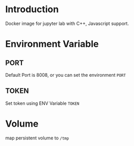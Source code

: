 # Introduction

Docker image for jupyter lab with C++, Javascript support.

# Environment Variable

## PORT

Default Port is 8008, or you can set the environment `PORT`

## TOKEN

Set token using ENV Variable `TOKEN`

# Volume

map persistent volume to `/tmp`
